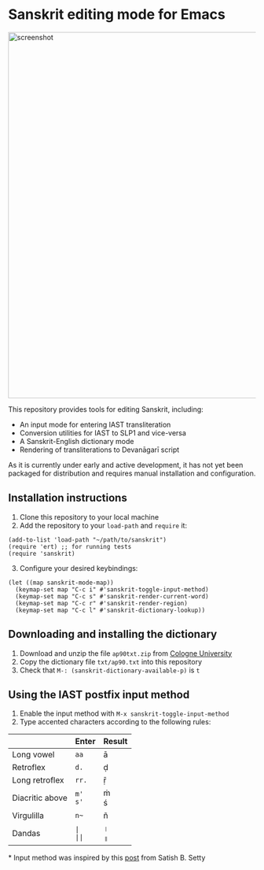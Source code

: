 # Sanskrit editing mode for Emacs

<img width="772" height="744" alt="screenshot" src="https://github.com/user-attachments/assets/adc7b23f-d79e-451b-a8fc-759bba327965" />

This repository provides tools for editing Sanskrit, including:
- An input mode for entering IAST transliteration
- Conversion utilities for IAST to SLP1 and vice-versa
- A Sanskrit-English dictionary mode
- Rendering of transliterations to Devanāgarī script

As it is currently under early and active development, it has not yet
been packaged for distribution and requires manual installation and
configuration.

## Installation instructions

1. Clone this repository to your local machine
2. Add the repository to your `load-path` and `require` it:
```
(add-to-list 'load-path "~/path/to/sanskrit")
(require 'ert) ;; for running tests
(require 'sanskrit)
```
3. Configure your desired keybindings:
```
(let ((map sanskrit-mode-map))
  (keymap-set map "C-c i" #'sanskrit-toggle-input-method)
  (keymap-set map "C-c s" #'sanskrit-render-current-word)
  (keymap-set map "C-c r" #'sanskrit-render-region)
  (keymap-set map "C-c l" #'sanskrit-dictionary-lookup))
```

## Downloading and installing the dictionary
1. Download and unzip the file `ap90txt.zip` from [Cologne University](https://www.sanskrit-lexicon.uni-koeln.de/scans/AP90Scan/2020/web/webtc/download.html)
2. Copy the dictionary file `txt/ap90.txt` into this repository
3. Check that `M-: (sanskrit-dictionary-available-p)` is `t`

## Using the IAST postfix input method
1. Enable the input method with `M-x sanskrit-toggle-input-method`
2. Type accented characters according to the following rules:

|                 | Enter          | Result |
|-----------------|----------------|--------|
| Long vowel      | `aa`           | ā      |
| Retroflex       | `d.`           | ḍ      |
| Long retroflex  | `rr.`          | ṝ      |
| Diacritic above | `m'`<br>`s'`   | ṁ<br>ś |
| Virgulilla      | `n~`           | ñ      |
| Dandas          | `\|`<br>`\|\|` | ।<br>॥ |

\* Input method was inspired by this [post](https://satish.com.in/20160319/) from Satish B. Setty
